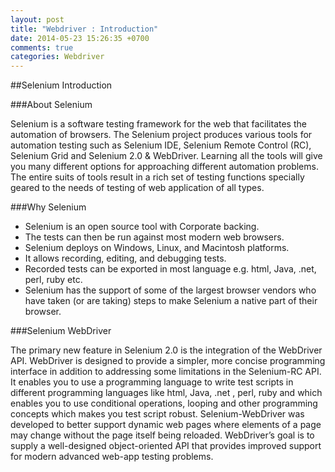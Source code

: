 ```yaml
---
layout: post
title: "Webdriver : Introduction"
date: 2014-05-23 15:26:35 +0700
comments: true
categories: Webdriver
---
```

##Selenium Introduction

###About Selenium

Selenium is a software testing framework for the web that facilitates the automation of browsers. The Selenium project produces various tools for automation testing such as Selenium IDE, Selenium Remote Control (RC), Selenium Grid and Selenium 2.0 & WebDriver. Learning all the tools will give you many different options for approaching different automation problems. The entire suits of tools result in a rich set of testing functions specially geared to the needs of testing of web application of all types.

<!--more-->

###Why Selenium

- Selenium is an open source tool with Corporate backing.
- The tests can then be run against most modern web browsers.
- Selenium deploys on Windows, Linux, and Macintosh platforms.
- It allows recording, editing, and debugging tests.
- Recorded tests can be exported in most language e.g. html, Java, .net, perl, ruby etc.
- Selenium has the support of some of the largest browser vendors who have taken (or are taking) steps to make Selenium a native part of their browser.

###Selenium WebDriver

The primary new feature in Selenium 2.0 is the integration of the WebDriver API. WebDriver is designed to provide a simpler, more concise programming interface in addition to addressing some limitations in the Selenium-RC API. It enables you to use a programming language to write test scripts in different programming languages like html, Java, .net , perl, ruby and which enables you to use conditional operations, looping and other programming concepts which makes you test script robust. Selenium-WebDriver was developed to better support dynamic web pages where elements of a page may change without the page itself being reloaded. WebDriver’s goal is to supply a well-designed object-oriented API that provides improved support for modern advanced web-app testing problems.
